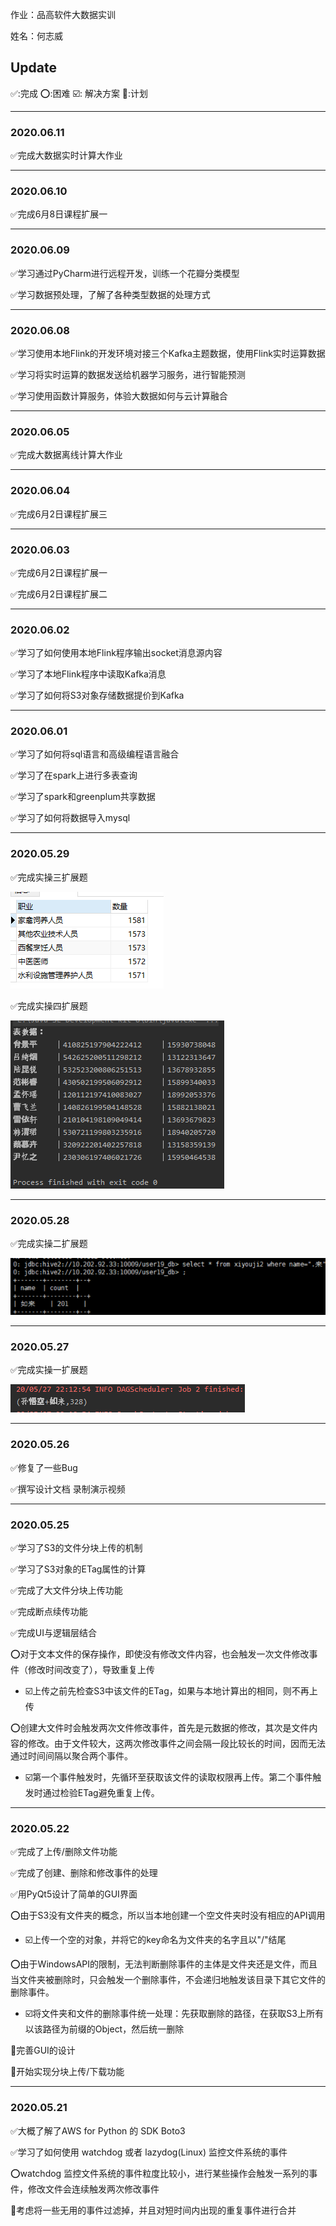 作业：品高软件大数据实训

姓名：何志威

## Update

:white_check_mark::完成  :o::困难  :ballot_box_with_check:: 解决方案  :black_square_button::计划​

***

### 2020.06.11

:white_check_mark:完成大数据实时计算大作业

***

### 2020.06.10

:white_check_mark:完成6月8日课程扩展一

***

### 2020.06.09

:white_check_mark:学习通过PyCharm进行远程开发，训练一个花瓣分类模型

:white_check_mark:学习数据预处理，了解了各种类型数据的处理方式

***

### 2020.06.08

:white_check_mark:学习使用本地Flink的开发环境对接三个Kafka主题数据，使用Flink实时运算数据

:white_check_mark:学习将实时运算的数据发送给机器学习服务，进行智能预测

:white_check_mark:学习使用函数计算服务，体验大数据如何与云计算融合

***

### 2020.06.05

:white_check_mark:完成大数据离线计算大作业

***

### 2020.06.04

:white_check_mark:完成6月2日课程扩展三

***

### 2020.06.03

:white_check_mark:完成6月2日课程扩展一

:white_check_mark:完成6月2日课程扩展二



***

### 2020.06.02

:white_check_mark:学习了如何使用本地Flink程序输出socket消息源内容

:white_check_mark:学习了本地Flink程序中读取Kafka消息

:white_check_mark:学习了如何将S3对象存储数据提价到Kafka

***

### 2020.06.01

:white_check_mark:学习了如何将sql语言和高级编程语言融合

:white_check_mark:学习了在spark上进行多表查询

:white_check_mark:学习了spark和greenplum共享数据

:white_check_mark:学习了如何将数据导入mysql

***

### 2020.05.29

:white_check_mark:完成实操三扩展题

![image-20200529100131898](https://github.com/Hbenmazi/FileSync/blob/master/image/image-20200529100131898.png)

:white_check_mark:完成实操四扩展题

![image-20200529100148405](https://github.com/Hbenmazi/FileSync/blob/master/image/image-20200529100148405.png)

***

### 2020.05.28

:white_check_mark:完成实操二扩展题

![image-20200529100046104](https://github.com/Hbenmazi/FileSync/blob/master/image/image-20200529100046104.png)

***

### 2020.05.27

:white_check_mark:完成实操一扩展题

![image-20200529095953926](https://github.com/Hbenmazi/FileSync/blob/master/image/image-20200529095953926.png)

***

### 2020.05.26

:white_check_mark:修复了一些Bug

:white_check_mark:撰写设计文档 录制演示视频

***

### 2020.05.25

:white_check_mark:学习了S3的文件分块上传的机制

:white_check_mark:学习了S3对象的ETag属性的计算

:white_check_mark:完成了大文件分块上传功能

:white_check_mark:完成断点续传功能

:white_check_mark:完成UI与逻辑层结合

:o:对于文本文件的保存操作，即使没有修改文件内容，也会触发一次文件修改事件（修改时间改变了），导致重复上传

* :ballot_box_with_check:上传之前先检查S3中该文件的ETag，如果与本地计算出的相同，则不再上传

:o:创建大文件时会触发两次文件修改事件，首先是元数据的修改，其次是文件内容的修改。由于文件较大，这两次修改事件之间会隔一段比较长的时间，因而无法通过时间间隔以聚合两个事件。

* :ballot_box_with_check:第一个事件触发时，先循环至获取该文件的读取权限再上传。第二个事件触发时通过检验ETag避免重复上传。

***

### 2020.05.22

:white_check_mark:完成了上传/删除文件功能

:white_check_mark:完成了创建、删除和修改事件的处理

:white_check_mark:用PyQt5设计了简单的GUI界面  



:o:由于S3没有文件夹的概念，所以当本地创建一个空文件夹时没有相应的API调用

* :ballot_box_with_check:上传一个空的对象，并将它的key命名为文件夹的名字且以"/"结尾

:o:由于WindowsAPI的限制，无法判断删除事件的主体是文件夹还是文件，而且当文件夹被删除时，只会触发一个删除事件，不会递归地触发该目录下其它文件的删除事件。

* :ballot_box_with_check:将文件夹和文件的删除事件统一处理：先获取删除的路径，在获取S3上所有以该路径为前缀的Object，然后统一删除  

  

:black_square_button:完善GUI的设计

:black_square_button:开始实现分块上传/下载功能



***

### 2020.05.21

:white_check_mark:大概了解了AWS for Python 的 SDK Boto3

:white_check_mark:学习了如何使用 watchdog 或者 lazydog(Linux) 监控文件系统的事件

:o:watchdog 监控文件系统的事件粒度比较小，进行某些操作会触发一系列的事件，修改文件会连续触发两次修改事件

:black_square_button:考虑将一些无用的事件过滤掉，并且对短时间内出现的重复事件进行合并



